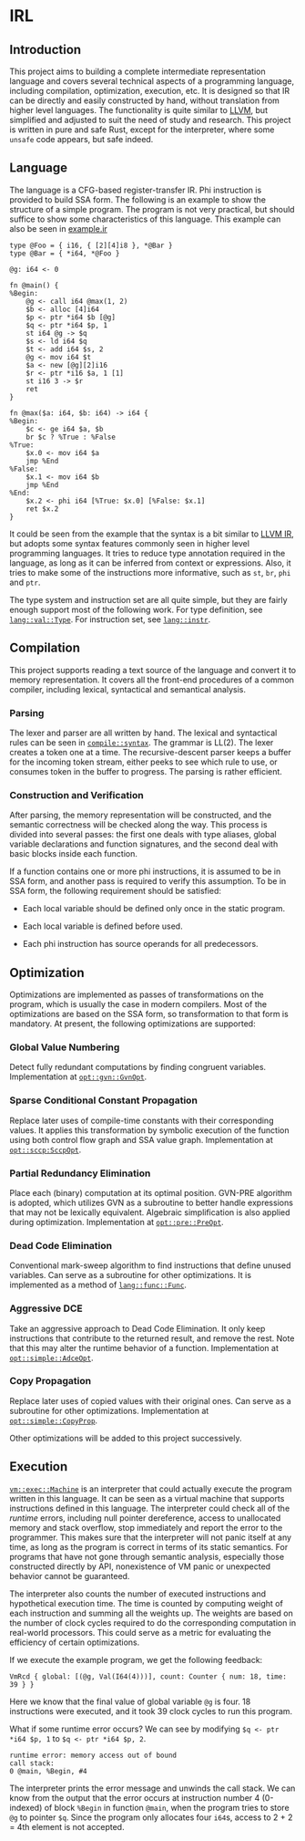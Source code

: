 # IRL

## Introduction

This project aims to building a complete intermediate representation language and covers several technical aspects of a programming language, including compilation, optimization, execution, etc. It is designed so that IR can be directly and easily constructed by hand, without translation from higher level languages. The functionality is quite similar to [LLVM](https://www.llvm.org), but simplified and adjusted to suit the need of study and research. This project is written in pure and safe Rust, except for the interpreter, where some `unsafe` code appears, but safe indeed. 

## Language

The language is a CFG-based register-transfer IR. Phi instruction is provided to build SSA form. The following is an example to show the structure of a simple program. The program is not very practical, but should suffice to show some characteristics of this language. This example can also be seen in [example.ir](test/example.ir)

```
type @Foo = { i16, { [2][4]i8 }, *@Bar }
type @Bar = { *i64, *@Foo }

@g: i64 <- 0

fn @main() {
%Begin:
    @g <- call i64 @max(1, 2)
    $b <- alloc [4]i64
    $p <- ptr *i64 $b [@g]
    $q <- ptr *i64 $p, 1
    st i64 @g -> $q
    $s <- ld i64 $q
    $t <- add i64 $s, 2
    @g <- mov i64 $t
    $a <- new [@g][2]i16
    $r <- ptr *i16 $a, 1 [1]
    st i16 3 -> $r
    ret
}

fn @max($a: i64, $b: i64) -> i64 {
%Begin:
    $c <- ge i64 $a, $b
    br $c ? %True : %False
%True:
    $x.0 <- mov i64 $a
    jmp %End
%False:
    $x.1 <- mov i64 $b
    jmp %End
%End:
    $x.2 <- phi i64 [%True: $x.0] [%False: $x.1]
    ret $x.2
}
```

It could be seen from the example that the syntax is a bit similar to [LLVM IR](https://www.llvm.org/docs/LangRef.html), but adopts some syntax features commonly seen in higher level programming languages. It tries to reduce type annotation required in the language, as long as it can be inferred from context or expressions. Also, it tries to make some of the instructions more informative, such as `st`, `br`, `phi` and `ptr`.

The type system and instruction set are all quite simple, but they are fairly enough support most of the following work. For type definition, see [`lang::val::Type`](src/lang/value.rs). For instruction set, see [`lang::instr`](src/lang/instr.rs).

## Compilation

This project supports reading a text source of the language and convert it to memory representation. It covers all the front-end procedures of a common compiler, including lexical, syntactical and semantical analysis.

### Parsing

The lexer and parser are all written by hand. The lexical and syntactical rules can be seen in [`compile::syntax`](src/compile/syntax.rs). The grammar is LL(2). The lexer creates a token one at a time. The recursive-descent parser keeps a buffer for the incoming token stream, either peeks to see which rule to use, or consumes token in the buffer to progress. The parsing is rather efficient.

### Construction and Verification

After parsing, the memory representation will be constructed, and the semantic correctness will be checked along the way. This process is divided into several passes: the first one deals with type aliases, global variable declarations and function signatures, and the second deal with basic blocks inside each function. 

If a function contains one or more phi instructions, it is assumed to be in SSA form, and another pass is required to verify this assumption. To be in SSA form, the following requirement should be satisfied: 

* Each local variable should be defined only once in the static program.

* Each local variable is defined before used.

* Each phi instruction has source operands for all predecessors.

## Optimization

Optimizations are implemented as passes of transformations on the program, which is usually the case in modern compilers. Most of the optimizations are based on the SSA form, so transformation to that form is mandatory. At present, the following optimizations are supported:

### Global Value Numbering

Detect fully redundant computations by finding congruent variables. Implementation at [`opt::gvn::GvnOpt`](src/opt/gvn.rs).

### Sparse Conditional Constant Propagation

Replace later uses of compile-time constants with their corresponding values. It applies this transformation by symbolic execution of the function using both control flow graph and SSA value graph. Implementation at [`opt::sccp:SccpOpt`](src/opt/sccp.rs).

### Partial Redundancy Elimination

Place each (binary) computation at its optimal position. GVN-PRE algorithm is adopted, which utilizes GVN as a subroutine to better handle expressions that may not be lexically equivalent. Algebraic simplification is also applied during optimization. Implementation at [`opt::pre::PreOpt`](src/opt/pre.rs).

### Dead Code Elimination

Conventional mark-sweep algorithm to find instructions that define unused variables. Can serve as a subroutine for other optimizations. It is implemented as a method of [`lang::func::Func`](src/lang/ssa.rs).

### Aggressive DCE

Take an aggressive approach to Dead Code Elimination. It only keep instructions that contribute to the returned result, and remove the rest. Note that this may alter the runtime behavior of a function. Implementation at [`opt::simple::AdceOpt`](src/opt/simple.rs).

### Copy Propagation

Replace later uses of copied values with their original ones. Can serve as a subroutine for other optimizations. Implementation at [`opt::simple::CopyProp`](src/opt/simple.rs).

Other optimizations will be added to this project successively.

## Execution

[`vm::exec::Machine`](src/vm/exec.rs) is an interpreter that could actually execute the program written in this language. It can be seen as a virtual machine that supports instructions defined in this language. The interpreter could check all of the *runtime* errors, including null pointer dereference, access to unallocated memory and stack overflow, stop immediately and report the error to the programmer. This makes sure that the interpreter will not panic itself at any time, as long as the program is correct in terms of its static semantics. For programs that have not gone through semantic analysis, especially those constructed directly by API, nonexistence of VM panic or unexpected behavior cannot be guaranteed.

The interpreter also counts the number of executed instructions and hypothetical execution time. The time is counted by computing weight of each instruction and summing all the weights up. The weights are based on the number of clock cycles required to do the corresponding computation in real-world processors. This could serve as a metric for evaluating the efficiency of certain optimizations.

If we execute the example program, we get the following feedback:

```
VmRcd { global: [(@g, Val(I64(4)))], count: Counter { num: 18, time: 39 } }
``` 

Here we know that the final value of global variable `@g` is four. 18 instructions were executed, and it took 39 clock cycles to run this program.

What if some runtime error occurs? We can see by modifying `$q <- ptr *i64 $p, 1` to `$q <- ptr *i64 $p, 2`.

```
runtime error: memory access out of bound
call stack: 
0 @main, %Begin, #4
```

The interpreter prints the error message and unwinds the call stack. We can know from the output that the error occurs at instruction number 4 (0-indexed) of block `%Begin` in function `@main`, when the program tries to store `@g` to pointer `$q`. Since the program only allocates four `i64`s, access to 2 + 2 = 4th element is not accepted.